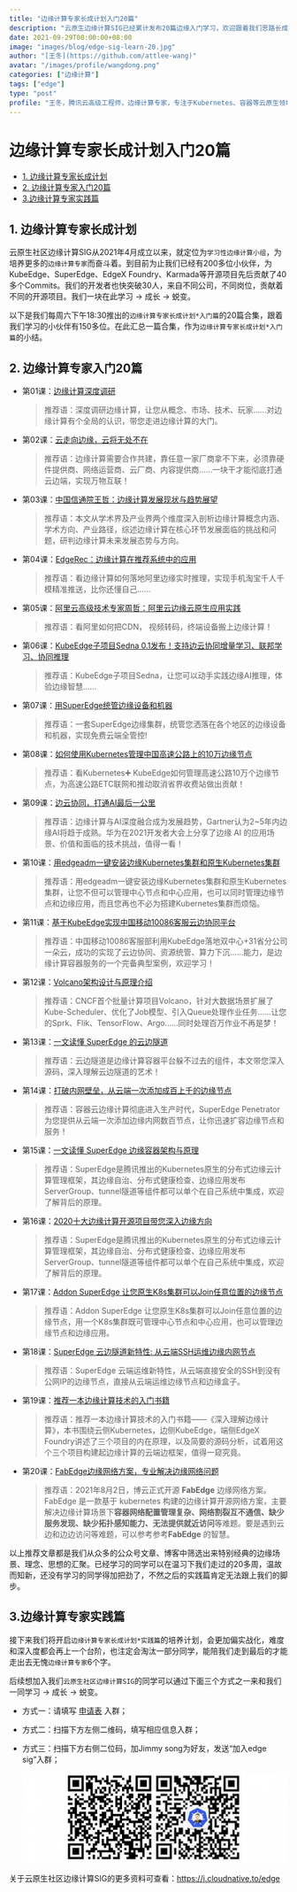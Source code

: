 ```yaml
---
title: "边缘计算专家长成计划入门20篇"
description: "云原生边缘计算SIG已经累计发布20篇边缘入门学习，欢迎跟着我们思路长成边缘计算专家！"
date: 2021-09-29T00:00:00+08:00
image: "images/blog/edge-sig-learn-20.jpg"
author: "[王冬](https://github.com/attlee-wang)"
avatar: "/images/profile/wangdong.png"
categories: ["边缘计算"]
tags: ["edge"]
type: "post"
profile: "王冬，腾讯云高级工程师，边缘计算专家，专注于Kubernetes、容器等云原生领域，SuperEdge Co-Founder && 核心维护者，现负责腾讯云边缘容器TKE Edge相关工作。"
---
```




# 边缘计算专家长成计划入门20篇

* [1. 边缘计算专家长成计划](#1-边缘计算专家长成计划)
* [2. 边缘计算专家入门20篇](#2-边缘计算专家入门20篇)
* [3.边缘计算专家实践篇](#3边缘计算专家实践篇)

## 1. 边缘计算专家长成计划

云原生社区边缘计算SIG从2021年4月成立以来，就定位为``学习性边缘计算小组``，为培养更多的`边缘计算专家`而奋斗着。到目前为止我们已经有200多位小伙伴，为KubeEdge、SuperEdge、EdgeX Foundry、Karmada等开源项目先后贡献了40多个Commits。我们的开发者也快突破30人，来自不同公司，不同岗位，贡献着不同的开源项目。我们一块在此学习 -> 成长 -> 蜕变。

以下是我们每周六下午18:30推出的`边缘计算专家长成计划*入门篇`的20篇合集，跟着我们学习的小伙伴有150多位。在此汇总一篇合集，作为`边缘计算专家长成计划*入门篇`的小结。

## 2. 边缘计算专家入门20篇

* 第01课：[边缘计算深度调研](https://blog.csdn.net/younger_china/article/details/104401966)

  > 推荐语：深度调研边缘计算，让您从概念、市场、技术、玩家……对边缘计算有个全局的认识，带您走进边缘计算的大门。

* 第02课：[云走向边缘，云将无处不在](https://mp.weixin.qq.com/s/jyxTYxUHD-8uVItMm7doew)

  > 推荐语：边缘计算需要合作共建，靠任意一家厂商拿不下来，必须靠硬件提供商、网络运营商、云厂商、内容提供商……一块干才能彻底打通云边端，实现万物互联！

* 第03课：[中国信通院王哲：边缘计算发展现状与趋势展望](https://mp.weixin.qq.com/s/O-9BCSTvVMlI59plPt1jfA)

  > 推荐语：本文从学术界及产业界两个维度深入剖析边缘计算概念内涵、学术方向、产业路径，综述边缘计算在核心环节发展面临的挑战和问题，研判边缘计算未来发展态势与方向。

* 第04课：[EdgeRec：边缘计算在推荐系统中的应用](https://mp.weixin.qq.com/s/O806chMT_BFzkA-Tuv94Hw)

  > 推荐语：看边缘计算如何落地阿里边缘实时推理，实现手机淘宝千人千模精准推送，比你还懂自己……

* 第05课：[阿里云高级技术专家周哲：阿里云边缘云原生应用实践](https://mp.weixin.qq.com/s/lEwka3c5Awou48c6EbMweg)

  > 推荐语：看阿里如何把CDN， 视频转码，终端设备搬上边缘计算！

* 第06课：[KubeEdge子项目Sedna 0.1发布！支持边云协同增量学习、联邦学习、协同推理](https://mp.weixin.qq.com/s/03bJV6fPmR7ZUO8RfRvkMw)

  > 推荐语：KubeEdge子项目Sedna，让您可以动手实践边缘AI推理，体验边缘智慧……

* 第07课：[用SuperEdge统管边缘设备和机器](https://mp.weixin.qq.com/s/8CivIO3-VXx-0q6_0euWHw)

  > 推荐语：一套SuperEdge边缘集群，统管您洒落在各个地区的边缘设备和机器，实现免费云端全管控!

* 第08课：[如何使用Kubernetes管理中国高速公路上的10万边缘节点](https://mp.weixin.qq.com/s/76MbCKPRG2VZ80bvs-xqbw)

  > 推荐语：看Kubernetes➕ KubeEdge如何管理高速公路10万个边缘节点，为高速公路ETC联网和推动取消省界收费站做出贡献！

* 第09课：[边云协同，打通AI最后一公里](https://mp.weixin.qq.com/s/uPlEVYnHDNwQau7CSN4YQQ)

  > 推荐语：边缘计算与AI深度融合成为发展趋势，Gartner认为2~5年内边缘AI将趋于成熟。华为在2021开发者大会上分享了边缘 AI 的应用场景、价值和面临的技术挑战，值得一看！

* 第10课：[用edgeadm一键安装边缘Kubernetes集群和原生Kubernetes集群](https://mp.weixin.qq.com/s/LATtAVu6l4gUl03sJ96tBQ)

  > 推荐语：用edgeadm一键安装边缘Kubernetes集群和原生Kubernetes集群，让您不但可以管理中心节点和中心应用，也可以同时管理边缘节点和边缘应用，而且您再也不必为搭建Kubernetes集群而烦恼。

* 第11课：[基于KubeEdge实现中国移动10086客服云边协同平台](https://mp.weixin.qq.com/s/7DeJgL6qNLANj4xB-WztsQ)

  > 推荐语：中国移动10086客服部利用KubeEdge落地双中心+31省分公司一朵云，成功的实现了云边协同、资源统管、算力下沉……能力，是边缘计算容器服务的一个完备典型案例，欢迎学习！

* 第12课：[Volcano架构设计与原理介绍](https://mp.weixin.qq.com/s/p5pLg998x0NbECxyz-GpZg)

  > 推荐语：CNCF首个批量计算项目Volcano，针对大数据场景扩展了Kube-Scheduler、优化了Job模型、引入Queue处理作业任务……让您的Sprk、Flik、TensorFlow、Argo……同时处理百万作业不再是梦！

* 第13课：[一文读懂 SuperEdge 的云边隧道](https://mp.weixin.qq.com/s/QI5T3NWtOkRpWDepCpVY5w)

  > 推荐语：云边隧道是边缘计算容器平台躲不过去的组件，本文带您深入源码，深入理解云边隧道的艺术！

* 第14课：[打破内网壁垒，从云端一次添加成百上千的边缘节点](https://mp.weixin.qq.com/s/_vzSwRFGxJCvnJa5BOZsqQ)

  > 推荐语：容器云边缘计算彻底进入生产时代，SuperEdge Penetrator 为您提供从云端一次添加边缘内网数百节点，让你迅速扩容边缘节点和服务！

* 第15课：[一文读懂 SuperEdge 边缘容器架构与原理](https://mp.weixin.qq.com/s/r-H0tvZgLlI9OwQHO22WTg)

  > 推荐语：SuperEdge是腾讯推出的Kubernetes原生的分布式边缘云计算管理框架，其边缘自治、分布式健康检查、边缘应用发布ServerGroup、tunnel隧道等组件都可以单个在自己系统中集成，欢迎了解背后的原理。

* 第16课：[2020十大边缘计算开源项目带您深入边缘方向](https://mp.weixin.qq.com/s/dxZFei9lQCzUYjox7LcIYg)

  > 推荐语：SuperEdge是腾讯推出的Kubernetes原生的分布式边缘云计算管理框架，其边缘自治、分布式健康检查、边缘应用发布ServerGroup、tunnel隧道等组件都可以单个在自己系统中集成，欢迎了解背后的原理。

* 第17课：[Addon SuperEdge 让您原生K8s集群可以Join任意位置的边缘节点](https://mp.weixin.qq.com/s/LATtAVu6l4gUl03sJ96tBQ)

  > 推荐语：Addon SuperEdge 让您原生K8s集群可以Join任意位置的边缘节点，用一个K8s集群既可管理中心节点和中心应用，也可以管理边缘节点和边缘应用。

* 第18课：[SuperEdge 云边隧道新特性: 从云端SSH运维边缘内网节点](https://mp.weixin.qq.com/s/ip-Wm5HJrtWMrtZhuRwdog)

  > 推荐语：SuperEdge 云端运维新特性，从云端直接安全的SSH到没有公网IP的边缘节点，直接从云端运维边缘节点和边缘盒子。

* 第19课：[推荐一本边缘计算技术的入门书籍](https://mp.weixin.qq.com/s/jxPJyzuyMG5y4iq6c_7myw)

  > 推荐语：推荐一本边缘计算技术的入门书籍——《深入理解边缘计算》，本书围绕云侧Kubernetes，边侧KubeEdge，端侧EdgeX Foundry讲述了三个项目的内在原理，以及简要的源码分析，试着用这个三个项目构建起边缘计算的云端边框架，值得一窥究竟。

* 第20课：[FabEdge边缘网络方案，专业解决边缘网络问题](https://mp.weixin.qq.com/s/UnCn4U0P_5AdCPomKuZa0A)

  > 推荐语：2021年8月2日，博云正式开源 **FabEdge** 边缘网络方案。FabEdge 是一款基于 kubernetes 构建的边缘计算开源网络方案，主要解决边缘计算场景下**容器网络配置管理复杂、网络割裂互不通信、缺少服务发现、缺少拓扑感知能力、无法提供就近访问**等难题。要是遇到云边和边边访问等难题，可以参考参考**FabEdge** 的智慧。

以上推荐文章都是我们从众多的公众号文章、博客中筛选出来特别经典的边缘场景、理念、思想的汇聚。已经学习的同学可以在温习下我们走过的20多周，温故而知新，还没有学习的同学得加把劲了，不然之后的实践篇肯定无法跟上我们的脚步。

## 3.边缘计算专家实践篇

接下来我们将开启`边缘计算专家长成计划*实践篇`的培养计划，会更加偏实战化，难度和深入度都会再上一个台阶，也注定会淘汰一部分同学，能陪我们走到最后的才能走出去无愧`边缘计算专家`6个字。

后续想加入我们`云原生社区边缘计算SIG`的同学可以通过下面三个方式之一来和我们一同学习 -> 成长 -> 蜕变。

* 方式一：请填写 [申请表](https://wj.qq.com/s2/8115459/339a/) 入群；

* 方式二：扫描下方左侧二维码，填写相应信息入群；

* 方式三：扫描下方右侧二位码，加Jimmy song为好友，发送“加入edge sig”入群；

    ![](./edge-sig-join.png)

关于云原生社区边缘计算SIG的更多资料可查看：https://i.cloudnative.to/edge

